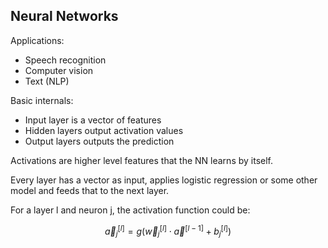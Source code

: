 ## Neural Networks

Applications:
- Speech recognition
- Computer vision
- Text (NLP)

Basic internals:

- Input layer is a vector of features
- Hidden layers output activation values
- Output layers outputs the prediction

Activations are higher level features that the NN learns by itself. 

Every layer has a vector as input, applies logistic regression or some other model and feeds that to the next layer.

For a layer l and neuron j, the activation function could be:

$$\vec a_j^{[l]} = g(\vec w_j^{[l]} \cdot \vec a ^{[l-1]}+b_j^{[l]})$$


